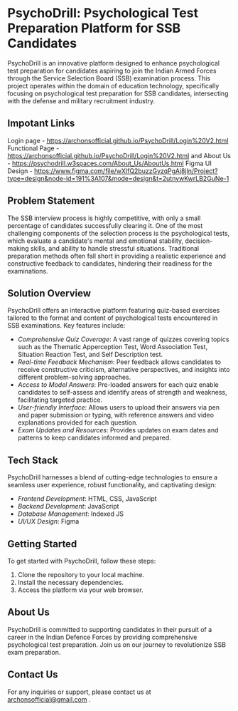 # PsychoDrill: Psychological Test Preparation Platform for SSB Candidates

PsychoDrill is an innovative platform designed to enhance psychological test preparation for candidates aspiring to join the Indian Armed Forces through the Service Selection Board (SSB) examination process. This project operates within the domain of education technology, specifically focusing on psychological test preparation for SSB candidates, intersecting with the defense and military recruitment industry.


## Impotant Links

Login page - https://archonsofficial.github.io/PsychoDrill/Login%20V2.html
Functional Page - https://archonsofficial.github.io/PsychoDrill/Login%20V2.html and 
About Us - https://psychodrill.w3spaces.com/About_Us/AboutUs.html
Figma UI Design - https://www.figma.com/file/wXlfQ2buzzGyzqPgAj8jln/Project?type=design&node-id=191%3A107&mode=design&t=2utnywKwrLB2GuNe-1


## Problem Statement

The SSB interview process is highly competitive, with only a small percentage of candidates successfully clearing it. One of the most challenging components of the selection process is the psychological tests, which evaluate a candidate's mental and emotional stability, decision-making skills, and ability to handle stressful situations. Traditional preparation methods often fall short in providing a realistic experience and constructive feedback to candidates, hindering their readiness for the examinations.

## Solution Overview

PsychoDrill offers an interactive platform featuring quiz-based exercises tailored to the format and content of psychological tests encountered in SSB examinations. Key features include:

- *Comprehensive Quiz Coverage*: A vast range of quizzes covering topics such as the Thematic Apperception Test, Word Association Test, Situation Reaction Test, and Self Description test.
- *Real-time Feedback Mechanism*: Peer feedback allows candidates to receive constructive criticism, alternative perspectives, and insights into different problem-solving approaches.
- *Access to Model Answers*: Pre-loaded answers for each quiz enable candidates to self-assess and identify areas of strength and weakness, facilitating targeted practice.
- *User-friendly Interface*: Allows users to upload their answers via pen and paper submission or typing, with reference answers and video explanations provided for each question.
- *Exam Updates and Resources*: Provides updates on exam dates and patterns to keep candidates informed and prepared.

## Tech Stack

PsychoDrill harnesses a blend of cutting-edge technologies to ensure a seamless user experience, robust functionality, and captivating design:

- *Frontend Development*: HTML, CSS, JavaScript
- *Backend Development*: JavaScript
- *Database Management*: Indexed JS
- *UI/UX Design*: Figma

## Getting Started

To get started with PsychoDrill, follow these steps:

1. Clone the repository to your local machine.
2. Install the necessary dependencies.
3. Access the platform via your web browser.


## About Us

PsychoDrill is committed to supporting candidates in their pursuit of a career in the Indian Defence Forces by providing comprehensive psychological test preparation. Join us on our journey to revolutionize SSB exam preparation.

## Contact Us

For any inquiries or support, please contact us at archonsofficial@gmail.com .
